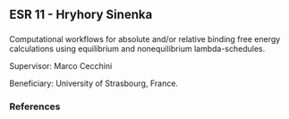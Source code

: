 ## ESR 11 - Hryhory Sinenka
### 
Computational workflows for absolute and/or relative binding free energy calculations using equilibrium and nonequilibrium lambda-schedules. 

Supervisor: Marco Cecchini

Beneficiary: University of Strasbourg, France.  

### References
